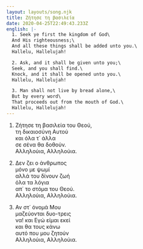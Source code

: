 ```yaml
---
layout: layouts/song.njk
title: Ζήτησε τη βασιλεία
date: 2020-04-25T22:49:43.233Z
english: |-
  1. Seek ye first the kingdom of God\
  And His righteousness;\
  And all these things shall be added unto you.\
  Hallelu, Hallelujah!

  2. Ask, and it shall be given unto you;\
  Seek, and you shall find.\
  Knock, and it shall be opened unto you.\
  Hallelu, Hallelujah!

  3. Man shall not live by bread alone,\
  But by every word\
  That proceeds out from the mouth of God.\
  Hallelu, Hallelujah!
---
```

1. Ζήτησε τη βασιλεία του Θεού,\
τη δικαιοσύνη Αυτού\
και όλα τ΄ άλλα\
σε σένα θα δοθούν.\
Αλληλούια, Αλληλούια.

2. Δεν ζει ο άνθρωπος\
μόνο με ψωμί\
αλλά του δίνουν ζωή\
όλα τα λόγια\
απ΄ το στόμα του Θεού.\
Αλληλούια, Αλληλούια.

3. Αν στ΄ όνομά Μου\
μαζεύονται δυο-τρεις\
να! και Εγώ είμαι εκεί\
και θα τους κάνω\
αυτό που μου ζητούν\
Αλληλούια, Αλληλούια.